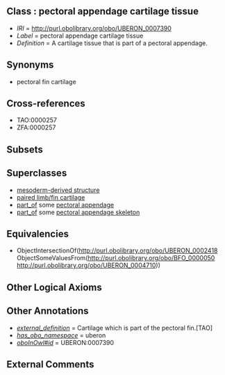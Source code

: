
## Class : pectoral appendage cartilage tissue

 * *IRI* = http://purl.obolibrary.org/obo/UBERON_0007390
 * *Label* = pectoral appendage cartilage tissue
 * *Definition* = A cartilage tissue that is part of a pectoral appendage.

## Synonyms

 * pectoral fin cartilage

## Cross-references

 * TAO:0000257
 * ZFA:0000257

## Subsets


## Superclasses

 * [mesoderm-derived structure](../../UBERON/20/UBERON_0004120.md)
 * [paired limb/fin cartilage](../../UBERON/89/UBERON_0007389.md)
 * [part_of](../../BFO/50/BFO_0000050.md) some [pectoral appendage](../../UBERON/10/UBERON_0004710.md)
 * [part_of](../../BFO/50/BFO_0000050.md) some [pectoral appendage skeleton](../../UBERON/72/UBERON_0007272.md)

## Equivalencies

 * ObjectIntersectionOf(<http://purl.obolibrary.org/obo/UBERON_0002418> ObjectSomeValuesFrom(<http://purl.obolibrary.org/obo/BFO_0000050> <http://purl.obolibrary.org/obo/UBERON_0004710>))

## Other Logical Axioms


## Other Annotations

 * *[external_definition](../../UBPROP/01/UBPROP_0000001.md)* = Cartilage which is part of the pectoral fin.[TAO]
 * *[has_obo_namespace](../../ce/oboInOwl#hasOBONamespace.md)* = uberon
 * *[oboInOwl#id](../../id/oboInOwl#id.md)* = UBERON:0007390

## External Comments

